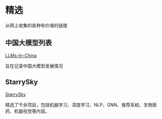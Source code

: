 # 精选

从网上收集的各种有价值的链接

## 中国大模型列表

[LLMs-In-China](https://github.com/wgwang/LLMs-In-China)

旨在记录中国大模型发展情况

## StarrySky

[StarrySky](https://github.com/wuwenjie1992/StarrySky)

 精选了千余项目，包括机器学习、深度学习、NLP、GNN、推荐系统、生物医药、机器视觉等内容。